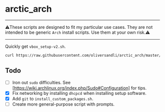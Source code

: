 # arctic_arch

--------
:warning:These scripts are designed to fit my particular use cases. They are not intended to be generic `Arch` install scripts. Use them at your own risk.:warning:

--------

Quickly get `vbox_setup-v2.sh`.
```bash
curl https://raw.githubusercontent.com/oliversandli/arctic_arch/master/vbox_setup-v2.sh > vbox_setup-v2.sh
```

## Todo

- [ ] Iron out `sudo` difficulties. See [https://wiki.archlinux.org/index.php/Sudo#Configuration] for tips.
- [x] Fix networking by installing `dhcpcd` when installing setup software.
- [x] Add `git` to `install_custom_packages.sh`.
- [ ] Create more general-purpose script with prompts.
